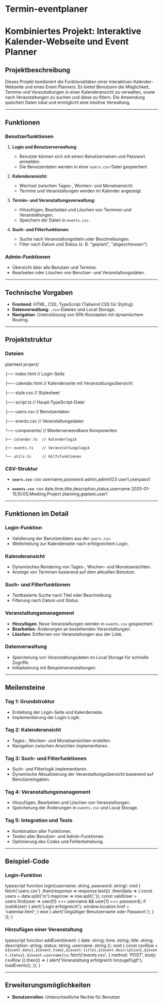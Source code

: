 # Termin-eventplaner

# Kombiniertes Projekt: Interaktive Kalender-Webseite und Event Planner

## Projektbeschreibung
Dieses Projekt kombiniert die Funktionalitäten einer interaktiven Kalender-Webseite und eines Event Planners. Es bietet Benutzern die Möglichkeit, Termine und Veranstaltungen in einer Kalenderansicht zu verwalten, sowie nach Veranstaltungen zu suchen und diese zu filtern. Die Anwendung speichert Daten lokal und ermöglicht eine intuitive Verwaltung.

---

## Funktionen

### Benutzerfunktionen
1. **Login und Benutzerverwaltung**:
   - Benutzer können sich mit einem Benutzernamen und Passwort anmelden.
   - Die Benutzerdaten werden in einer `users.csv`-Datei gespeichert.

2. **Kalenderansicht**:
   - Wechsel zwischen Tages-, Wochen- und Monatsansicht.
   - Termine und Veranstaltungen werden im Kalender angezeigt.

3. **Termin- und Veranstaltungsverwaltung**:
   - Hinzufügen, Bearbeiten und Löschen von Terminen und Veranstaltungen.
   - Speichern der Daten in `events.csv`.

4. **Such- und Filterfunktionen**:
   - Suche nach Veranstaltungstiteln oder Beschreibungen.
   - Filter nach Datum und Status (z. B. "geplant", "abgeschlossen").

### Admin-Funktionen
- Übersicht über alle Benutzer und Termine.
- Bearbeiten oder Löschen von Benutzer- und Veranstaltungsdaten.

---

## Technische Vorgaben
- **Frontend**: HTML, CSS, TypeScript (Tailwind CSS für Styling).
- **Datenverwaltung**: `.csv`-Dateien und Local Storage.
- **Navigation**: Unterstützung von SPA-Konzepten mit dynamischem Routing.

---

## Projektstruktur

### Dateien
plaintext
project/

├── index.html       // Login-Seite

├── calendar.html    // Kalenderseite mit Veranstaltungsübersicht

├── style.css        // Stylesheet

├── script.ts        // Haupt-TypeScript-Datei

├── users.csv        // Benutzerdaten

├── events.csv       // Veranstaltungsdaten

└── components/      // Wiederverwendbare Komponenten

    ├── calendar.ts  // Kalenderlogik

    ├── events.ts    // Veranstaltungslogik

    └── utils.ts     // Hilfsfunktionen
    

### CSV-Struktur
- **`users.csv`**:
csv
  username,password
  admin,admin123
  user1,userpass1
  
- **`events.csv`**:
csv
  date,time,title,description,status,username
  2025-01-15,10:00,Meeting,Project planning,geplant,user1
  

---

## Funktionen im Detail

### **Login-Funktion**
- Validierung der Benutzerdaten aus der `users.csv`.
- Weiterleitung zur Kalenderseite nach erfolgreichem Login.

### **Kalenderansicht**
- Dynamisches Rendering von Tages-, Wochen- und Monatsansichten.
- Anzeige von Terminen basierend auf dem aktuellen Benutzer.

### **Such- und Filterfunktionen**
- Textbasierte Suche nach Titel oder Beschreibung.
- Filterung nach Datum und Status.

### **Veranstaltungsmanagement**
- **Hinzufügen**: Neue Veranstaltungen werden in `events.csv` gespeichert.
- **Bearbeiten**: Änderungen an bestehenden Veranstaltungen.
- **Löschen**: Entfernen von Veranstaltungen aus der Liste.

### **Datenverwaltung**
- Speicherung von Veranstaltungsdaten im Local Storage für schnelle Zugriffe.
- Initialisierung mit Beispielveranstaltungen.

---

## Meilensteine

### **Tag 1: Grundstruktur**
- Erstellung der Login-Seite und Kalenderseite.
- Implementierung der Login-Logik.

### **Tag 2: Kalenderansicht**
- Tages-, Wochen- und Monatsansichten erstellen.
- Navigation zwischen Ansichten implementieren.

### **Tag 3: Such- und Filterfunktionen**
- Such- und Filterlogik implementieren.
- Dynamische Aktualisierung der Veranstaltungsübersicht basierend auf Benutzereingaben.

### **Tag 4: Veranstaltungsmanagement**
- Hinzufügen, Bearbeiten und Löschen von Veranstaltungen.
- Speicherung der Änderungen in `events.csv` und Local Storage.

### **Tag 5: Integration und Tests**
- Kombination aller Funktionen.
- Testen aller Benutzer- und Admin-Funktionen.
- Optimierung des Codes und Fehlerbehebung.

---

## Beispiel-Code

### Login-Funktion
typescript
function login(username: string, password: string): void {
    fetch('users.csv')
        .then(response => response.text())
        .then(data => {
            const users = data.split('\n').map(row => row.split(','));
            const validUser = users.find(user => user[0] === username && user[1] === password);
            if (validUser) {
                alert('Login erfolgreich!');
                window.location.href = 'calendar.html';
            } else {
                alert('Ungültiger Benutzername oder Passwort.');
            }
        });
}

### Hinzufügen einer Veranstaltung
typescript
function addEvent(event: { date: string; time: string; title: string; description: string; status: string; username: string }): void {
    const csvRow = `${event.date},${event.time},${event.title},${event.description},${event.status},${event.username}\n`;
    fetch('events.csv', {
        method: 'POST',
        body: csvRow
    }).then(() => {
        alert('Veranstaltung erfolgreich hinzugefügt!');
        loadEvents();
    });
}

---

## Erweiterungsmöglichkeiten
- **Benutzerrollen**: Unterschiedliche Rechte für Benutzer 
